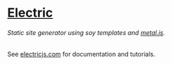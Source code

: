 # [Electric](http://electricjs.com)

###### Static site generator using soy templates and [metal.js](http://metaljs.com/).

See [electricjs.com](http://electricjs.com) for documentation and tutorials.
